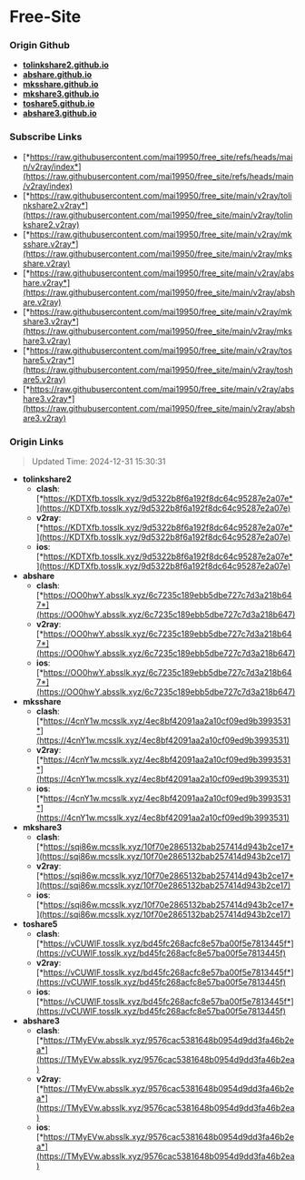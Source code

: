# Free-Site

### Origin Github

- [**tolinkshare2.github.io**](https://github.com/tolinkshare2/tolinkshare2.github.io)
- [**abshare.github.io**](https://github.com/abshare/abshare.github.io)
- [**mksshare.github.io**](https://github.com/mksshare/mksshare.github.io)
- [**mkshare3.github.io**](https://github.com/mkshare3/mkshare3.github.io)
- [**toshare5.github.io**](https://github.com/toshare5/toshare5.github.io)
- [**abshare3.github.io**](https://github.com/abshare3/abshare3.github.io)

### Subscribe Links

- [*https://raw.githubusercontent.com/mai19950/free_site/refs/heads/main/v2ray/index*](https://raw.githubusercontent.com/mai19950/free_site/refs/heads/main/v2ray/index)
- [*https://raw.githubusercontent.com/mai19950/free_site/main/v2ray/tolinkshare2.v2ray*](https://raw.githubusercontent.com/mai19950/free_site/main/v2ray/tolinkshare2.v2ray)
- [*https://raw.githubusercontent.com/mai19950/free_site/main/v2ray/mksshare.v2ray*](https://raw.githubusercontent.com/mai19950/free_site/main/v2ray/mksshare.v2ray)
- [*https://raw.githubusercontent.com/mai19950/free_site/main/v2ray/abshare.v2ray*](https://raw.githubusercontent.com/mai19950/free_site/main/v2ray/abshare.v2ray)
- [*https://raw.githubusercontent.com/mai19950/free_site/main/v2ray/mkshare3.v2ray*](https://raw.githubusercontent.com/mai19950/free_site/main/v2ray/mkshare3.v2ray)
- [*https://raw.githubusercontent.com/mai19950/free_site/main/v2ray/toshare5.v2ray*](https://raw.githubusercontent.com/mai19950/free_site/main/v2ray/toshare5.v2ray)
- [*https://raw.githubusercontent.com/mai19950/free_site/main/v2ray/abshare3.v2ray*](https://raw.githubusercontent.com/mai19950/free_site/main/v2ray/abshare3.v2ray)

### Origin Links

> Updated Time: 2024-12-31 15:30:31

- **tolinkshare2**
  - **clash**: [*https://KDTXfb.tosslk.xyz/9d5322b8f6a192f8dc64c95287e2a07e*](https://KDTXfb.tosslk.xyz/9d5322b8f6a192f8dc64c95287e2a07e)
  - **v2ray**: [*https://KDTXfb.tosslk.xyz/9d5322b8f6a192f8dc64c95287e2a07e*](https://KDTXfb.tosslk.xyz/9d5322b8f6a192f8dc64c95287e2a07e)
  - **ios**: [*https://KDTXfb.tosslk.xyz/9d5322b8f6a192f8dc64c95287e2a07e*](https://KDTXfb.tosslk.xyz/9d5322b8f6a192f8dc64c95287e2a07e)
- **abshare**
  - **clash**: [*https://OO0hwY.absslk.xyz/6c7235c189ebb5dbe727c7d3a218b647*](https://OO0hwY.absslk.xyz/6c7235c189ebb5dbe727c7d3a218b647)
  - **v2ray**: [*https://OO0hwY.absslk.xyz/6c7235c189ebb5dbe727c7d3a218b647*](https://OO0hwY.absslk.xyz/6c7235c189ebb5dbe727c7d3a218b647)
  - **ios**: [*https://OO0hwY.absslk.xyz/6c7235c189ebb5dbe727c7d3a218b647*](https://OO0hwY.absslk.xyz/6c7235c189ebb5dbe727c7d3a218b647)
- **mksshare**
  - **clash**: [*https://4cnY1w.mcsslk.xyz/4ec8bf42091aa2a10cf09ed9b3993531*](https://4cnY1w.mcsslk.xyz/4ec8bf42091aa2a10cf09ed9b3993531)
  - **v2ray**: [*https://4cnY1w.mcsslk.xyz/4ec8bf42091aa2a10cf09ed9b3993531*](https://4cnY1w.mcsslk.xyz/4ec8bf42091aa2a10cf09ed9b3993531)
  - **ios**: [*https://4cnY1w.mcsslk.xyz/4ec8bf42091aa2a10cf09ed9b3993531*](https://4cnY1w.mcsslk.xyz/4ec8bf42091aa2a10cf09ed9b3993531)
- **mkshare3**
  - **clash**: [*https://sqi86w.mcsslk.xyz/10f70e2865132bab257414d943b2ce17*](https://sqi86w.mcsslk.xyz/10f70e2865132bab257414d943b2ce17)
  - **v2ray**: [*https://sqi86w.mcsslk.xyz/10f70e2865132bab257414d943b2ce17*](https://sqi86w.mcsslk.xyz/10f70e2865132bab257414d943b2ce17)
  - **ios**: [*https://sqi86w.mcsslk.xyz/10f70e2865132bab257414d943b2ce17*](https://sqi86w.mcsslk.xyz/10f70e2865132bab257414d943b2ce17)
- **toshare5**
  - **clash**: [*https://vCUWlF.tosslk.xyz/bd45fc268acfc8e57ba00f5e7813445f*](https://vCUWlF.tosslk.xyz/bd45fc268acfc8e57ba00f5e7813445f)
  - **v2ray**: [*https://vCUWlF.tosslk.xyz/bd45fc268acfc8e57ba00f5e7813445f*](https://vCUWlF.tosslk.xyz/bd45fc268acfc8e57ba00f5e7813445f)
  - **ios**: [*https://vCUWlF.tosslk.xyz/bd45fc268acfc8e57ba00f5e7813445f*](https://vCUWlF.tosslk.xyz/bd45fc268acfc8e57ba00f5e7813445f)
- **abshare3**
  - **clash**: [*https://TMyEVw.absslk.xyz/9576cac5381648b0954d9dd3fa46b2ea*](https://TMyEVw.absslk.xyz/9576cac5381648b0954d9dd3fa46b2ea)
  - **v2ray**: [*https://TMyEVw.absslk.xyz/9576cac5381648b0954d9dd3fa46b2ea*](https://TMyEVw.absslk.xyz/9576cac5381648b0954d9dd3fa46b2ea)
  - **ios**: [*https://TMyEVw.absslk.xyz/9576cac5381648b0954d9dd3fa46b2ea*](https://TMyEVw.absslk.xyz/9576cac5381648b0954d9dd3fa46b2ea)

